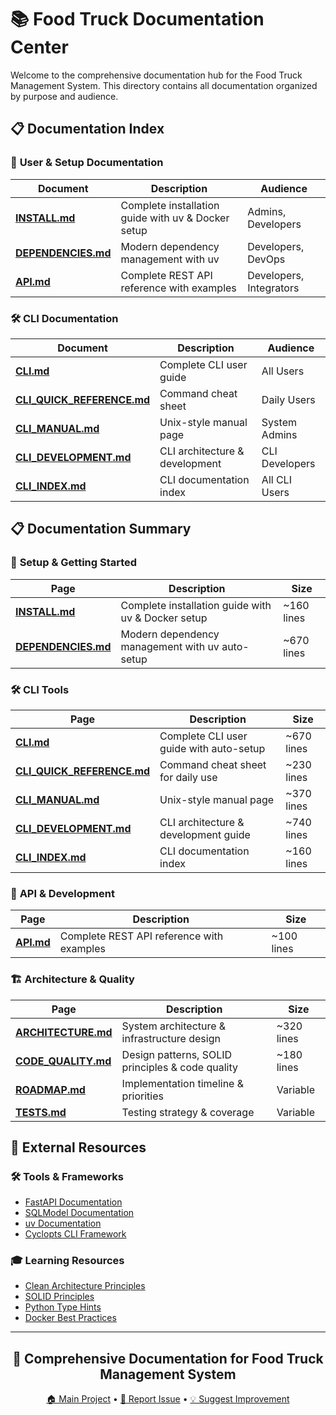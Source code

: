 # 📚 Food Truck Documentation Center

Welcome to the comprehensive documentation hub for the Food Truck Management System. This directory contains all documentation organized by purpose and audience.

## 📋 Documentation Index

### 🚀 **User & Setup Documentation**

| Document | Description | Audience |
|----------|-------------|----------|
| **[INSTALL.md](INSTALL.md)** | Complete installation guide with uv & Docker setup | Admins, Developers |
| **[DEPENDENCIES.md](DEPENDENCIES.md)** | Modern dependency management with uv | Developers, DevOps |
| **[API.md](API.md)** | Complete REST API reference with examples | Developers, Integrators |

### 🛠️ **CLI Documentation**

| Document | Description | Audience |
|----------|-------------|----------|
| **[CLI.md](CLI.md)** | Complete CLI user guide | All Users |
| **[CLI_QUICK_REFERENCE.md](CLI_QUICK_REFERENCE.md)** | Command cheat sheet | Daily Users |
| **[CLI_MANUAL.md](CLI_MANUAL.md)** | Unix-style manual page | System Admins |
| **[CLI_DEVELOPMENT.md](CLI_DEVELOPMENT.md)** | CLI architecture & development | CLI Developers |
| **[CLI_INDEX.md](CLI_INDEX.md)** | CLI documentation index | All CLI Users |

## 📋 Documentation Summary

### 🚀 **Setup & Getting Started**
| Page | Description | Size |
|------|-------------|------|
| **[INSTALL.md](INSTALL.md)** | Complete installation guide with uv & Docker setup | ~160 lines |
| **[DEPENDENCIES.md](DEPENDENCIES.md)** | Modern dependency management with uv auto-setup | ~670 lines |

### 🛠️ **CLI Tools**  
| Page | Description | Size |
|------|-------------|------|
| **[CLI.md](CLI.md)** | Complete CLI user guide with auto-setup | ~670 lines |
| **[CLI_QUICK_REFERENCE.md](CLI_QUICK_REFERENCE.md)** | Command cheat sheet for daily use | ~230 lines |
| **[CLI_MANUAL.md](CLI_MANUAL.md)** | Unix-style manual page | ~370 lines |
| **[CLI_DEVELOPMENT.md](CLI_DEVELOPMENT.md)** | CLI architecture & development guide | ~740 lines |
| **[CLI_INDEX.md](CLI_INDEX.md)** | CLI documentation index | ~160 lines |

### 🔌 **API & Development**
| Page | Description | Size |
|------|-------------|------|
| **[API.md](API.md)** | Complete REST API reference with examples | ~100 lines |

### 🏗️ **Architecture & Quality**
| Page | Description | Size |
|------|-------------|------|
| **[ARCHITECTURE.md](ARCHITECTURE.md)** | System architecture & infrastructure design | ~320 lines |
| **[CODE_QUALITY.md](CODE_QUALITY.md)** | Design patterns, SOLID principles & code quality | ~180 lines |
| **[ROADMAP.md](ROADMAP.md)** | Implementation timeline & priorities | Variable |
| **[TESTS.md](TESTS.md)** | Testing strategy & coverage | Variable |

## 🔗 External Resources

### 🛠️ **Tools & Frameworks**
- [FastAPI Documentation](https://fastapi.tiangolo.com/)
- [SQLModel Documentation](https://sqlmodel.tiangolo.com/)
- [uv Documentation](https://github.com/astral-sh/uv)
- [Cyclopts CLI Framework](https://github.com/BrianPugh/cyclopts)

### 🎓 **Learning Resources**
- [Clean Architecture Principles](https://blog.cleancoder.com/uncle-bob/2012/08/13/the-clean-architecture.html)
- [SOLID Principles](https://en.wikipedia.org/wiki/SOLID)
- [Python Type Hints](https://docs.python.org/3/library/typing.html)
- [Docker Best Practices](https://docs.docker.com/develop/dev-best-practices/)

---

<div align="center">

## 📖 Comprehensive Documentation for Food Truck Management System

[🏠 Main Project](../README.md) • [🐛 Report Issue](https://github.com/bentoluizv/projeto_aplicado_foodtruck/issues) • [💡 Suggest Improvement](https://github.com/bentoluizv/projeto_aplicado_foodtruck/issues)

</div>